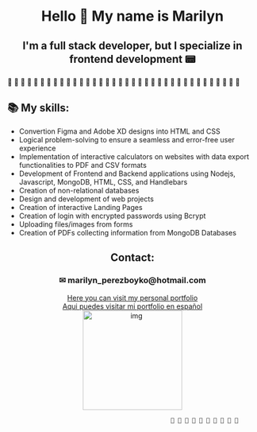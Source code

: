 <div align="center">
  <h1>Hello 👋 My name is Marilyn</<h1>
    <h2>I'm a full stack developer, but I specialize in frontend development 📟</h2>
</div>

🌺 🌺 🌺 🌺 🌺 🌺 🌺 🌺 🌺 🌺 🌺 🌺 🌺 🌺 🌺 🌺 🌺 🌺 🌺 🌺 🌺 🌺 🌺 🌺 🌺 🌺 🌺 🌺 🌺 🌺 🌺 🌺 🌺 🌺 🌺 🌺 
  
<div align="left">
  <h2>📚 My skills: </h2>
    <ul align="left">
      <li>Convertion Figma and Adobe XD designs into HTML and CSS</li>
      <li>Logical problem-solving to ensure a seamless and error-free user experience</li>
      <li>Implementation of interactive calculators on websites with data export functionalities to PDF and CSV formats</li>
      <li>Development of Frontend and Backend applications using Nodejs, Javascript, MongoDB, HTML, CSS, and Handlebars</li>
      <li>Creation of non-relational databases</li>
      <li>Design and development of web projects</li>
      <li>Creation of interactive Landing Pages</li>
      <li>Creation of login with encrypted passwords using Bcrypt</li>
      <li>Uploading files/images from forms</li>
      <li>Creation of PDFs collecting information from MongoDB Databases</li>
    </lu>
</div>

<div align="center">
    <h2>Contact:</<h2>
    <h3>✉ marilyn_perezboyko@hotmail.com</h3>
    <a href="https://main--subtle-travesseiro-6fd46f.netlify.app" target="_blank">Here you can visit my personal portfolio</a><br>
    <a href="https://master--gilded-cat-70f31f.netlify.app" target="_blank">Aqui puedes visitar mi portfolio en español</a>
</div>

<div align="center">
  <img align="center" alt="img" src="https://cdn.picrew.me/shareImg/org/202304/1955517_qgrL0z5A.png" height="200" width="200">
</div>

  

 
                                                  🌺 🌺 🌺 🌺 🌺 🌺 🌺 🌺 🌺 🌺
                                                  


 

